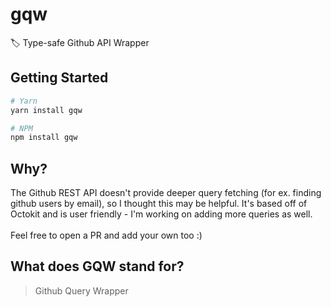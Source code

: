 # gqw
🏷️ Type-safe Github API Wrapper

## Getting Started
```bash
# Yarn
yarn install gqw

# NPM
npm install gqw
```
## Why?
The Github REST API doesn't provide deeper query fetching (for ex. finding github users by email), so I thought this may be helpful. It's based off of Octokit and is user friendly - I'm working on adding more queries as well. <br/> <br/> Feel free to open a PR and add your own too :)

## What does GQW stand for?
> Github Query Wrapper
